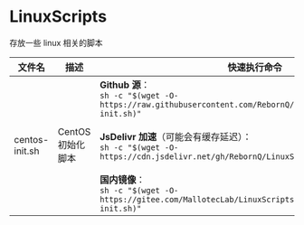# LinuxScripts
存放一些 linux 相关的脚本

| 文件名         | 描述              | 快速执行命令                                                 |
| -------------- | ----------------- | ------------------------------------------------------------ |
| centos-init.sh | CentOS 初始化脚本 | **Github 源**：<br/>   `sh -c "$(wget -O- https://raw.githubusercontent.com/RebornQ/LinuxScripts/main/centos-init.sh)"`<br/><br/>**JsDelivr 加速**（可能会有缓存延迟）：<br/>  `sh -c "$(wget -O- https://cdn.jsdelivr.net/gh/RebornQ/LinuxScripts/centos-init.sh)"`<br/><br/>**国内镜像**：<br/>   `sh -c "$(wget -O- https://gitee.com/MallotecLab/LinuxScripts/raw/main/centos-init.sh)"` |

